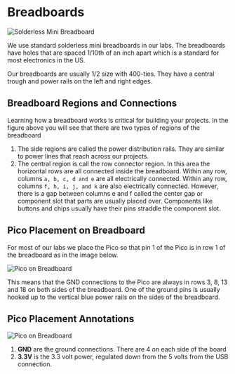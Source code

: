 # Breadboards

![Solderless Mini Breadboard](../img/solderless-mini-breadboard.jpg)

We use standard solderless mini breadboards in our labs.  The breadboards have holes that are spaced 1/10th of an inch apart which is a standard for most electronics in the US.

Our breadboards are usually 1/2 size with 400-ties.  They have a central trough and power rails on the left and right edges.

## Breadboard Regions and Connections

Learning how a breadboard works is critical for building your projects.  In the figure above you will see that there are two types of regions of the breadboard

1. The side regions are called the power distribution rails.  They are similar to power lines that reach across our projects.
2. The central region is call the row connector region.  In this area the horizontal rows are all connected inside the breadboard.  Within any row, columns ```a, b, c, d and e``` are all electrically connected.  Within any row, columns ```f, h, i, j, and k``` are also electrically connected.  However, there is a gap between columns e and f called the center gap or component slot that parts are usually placed over.  Components like buttons and chips usually have their pins straddle the component slot.

## Pico Placement on Breadboard

For most of our labs we place the Pico so that pin 1 of the Pico is in row 1 of the breadboard as in the image below.

![Pico on Breadboard](../img/pico-on-breadboard.png)

This means that the GND connections to the Pico are always in rows 3, 8, 13 and 18 on both sides of the breadboard.  One of the ground pins is usually hooked up to the vertical blue power rails on the sides of the breadboard.

## Pico Placement Annotations

![Pico on Breadboard](../img/picoBreadBoard.jpg)

1. **GND** are the ground connections.  There are 4 on each side of the board
2. **3.3V** is the 3.3 volt power, regulated down from the 5 volts from the USB connection.


